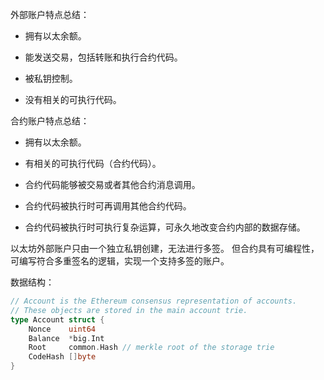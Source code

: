 外部账户特点总结：

* 拥有以太余额。

* 能发送交易，包括转账和执行合约代码。

* 被私钥控制。

* 没有相关的可执行代码。

合约账户特点总结：

* 拥有以太余额。

* 有相关的可执行代码（合约代码）。

* 合约代码能够被交易或者其他合约消息调用。

* 合约代码被执行时可再调用其他合约代码。

* 合约代码被执行时可执行复杂运算，可永久地改变合约内部的数据存储。

以太坊外部账户只由一个独立私钥创建，无法进行多签。 但合约具有可编程性，可编写符合多重签名的逻辑，实现一个支持多签的账户。

数据结构：

```go
// Account is the Ethereum consensus representation of accounts.
// These objects are stored in the main account trie.
type Account struct {
	Nonce    uint64
	Balance  *big.Int
	Root     common.Hash // merkle root of the storage trie
	CodeHash []byte
}
```



